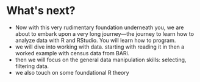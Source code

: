 # What's next? 

- Now with this very rudimentary foundation underneath you, we are about to embark upon a very long journey—the journey to learn how to analyze data with R and RStudio. You will learn how to program.
- we will dive into working with data. starting with reading it in then a worked example with census data from BARi. 
- then we will focus on the general data manipulation skills: selecting, filtering data. 
- we also touch on some foundational R theory


